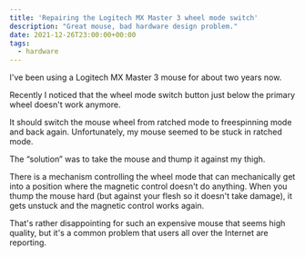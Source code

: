 ```yaml
---
title: 'Repairing the Logitech MX Master 3 wheel mode switch'
description: "Great mouse, bad hardware design problem."
date: 2021-12-26T23:00:00+00:00
tags:
  - hardware
---
```

I've been using a Logitech MX Master 3 mouse for about two years now.

Recently I noticed that the wheel mode switch button just below the primary wheel doesn't work anymore.

It should switch the mouse wheel from ratched mode to freespinning mode and back again.
Unfortunately, my mouse seemed to be stuck in ratched mode.

The “solution” was to take the mouse and thump it against my thigh.

There is a mechanism controlling the wheel mode that can mechanically get into a position where the magnetic control doesn't do anything.
When you thump the mouse hard (but against your flesh so it doesn't take damage), it gets unstuck and the magnetic control works again.

That's rather disappointing for such an expensive mouse that seems high quality, but it's a common problem that users all over the Internet are reporting.

